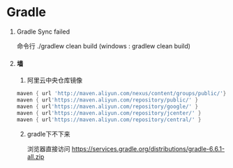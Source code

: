 # Gradle

1. Gradle Sync failed

   命令行  ./gradlew clean build (windows : gradlew clean build)

2. #### 墙

   1. 阿里云中央仓库镜像

   ```groovy
   maven { url 'http://maven.aliyun.com/nexus/content/groups/public/'}
   maven { url'https://maven.aliyun.com/repository/public/' }
   maven { url'https://maven.aliyun.com/repository/google/' }
   maven { url'https://maven.aliyun.com/repository/jcenter/' }
   maven { url'https://maven.aliyun.com/repository/central/' }
   ```

   2. gradle下不下来

      浏览器直接访问 https://services.gradle.org/distributions/gradle-6.6.1-all.zip 